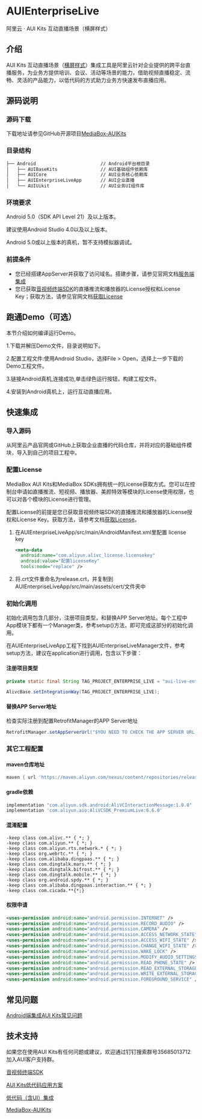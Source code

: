 # AUIEnterpriseLive
阿里云 · AUI Kits 互动直播场景（横屏样式）

## 介绍
AUI Kits 互动直播场景（[横屏样式](https://help.aliyun.com/document_detail/2402104.html)）集成工具是阿里云针对企业提供的跨平台直播服务，为业务方提供培训、会议、活动等场景的能力，借助视频直播稳定、流畅、灵活的产品能力，以低代码的方式助力业务方快速发布直播应用。

## 源码说明
### 源码下载
下载地址请参见GitHub开源项目[MediaBox-AUIKits](https://github.com/MediaBox-AUIKits/AUIEnterpriseLive)


### 目录结构

```html
├── Android                        // Android平台根目录
│   ├── AUIBaseKits                // AUI基础组件依赖库
│   ├── AUICore                    // AUI业务核心依赖库
│   ├── AUIEnterpriseLiveApp       // AUI企业直播
│   └── AUIUikit                   // AUI业务UI组件库
```

### 环境要求
Android 5.0（SDK API Level 21）及以上版本。

建议使用Android Studio 4.0以及以上版本。

Android 5.0或以上版本的真机，暂不支持模拟器调试。

### 前提条件
* 您已经搭建AppServer并获取了访问域名。搭建步骤，请参见官网文档[服务端集成](https://help.aliyun.com/document_detail/2401417.html)
* 您已获取[音视频终端SDK](https://help.aliyun.com/product/261167.html)的直播推流和播放器的License授权和License Key；获取方法，请参见官网文档[获取License](https://help.aliyun.com/document_detail/2391512.html)

## 跑通Demo（可选）

本节介绍如何编译运行Demo。

1.下载并解压Demo文件，目录说明如下。

2.配置工程文件:使用Android Studio，选择File > Open，选择上一步下载的Demo工程文件。

3.链接Android真机,连接成功,单击绿色运行按钮，构建工程文件。

4.安装到Android真机上，运行互动直播应用。

## 快速集成

### 导入源码

从阿里云产品官网或GitHub上获取企业直播的代码仓库，并将对应的基础组件模块，导入到自己的项目工程中。

### 配置License

MediaBox AUI Kits和MediaBox SDKs拥有统一的License获取方式。您可以在控制台申请如直播推流、短视频、播放器、美颜特效等模块的License使用权限，也可以对各个模块的License进行管理。

配置License的前提是您已获取音视频终端SDK的直播推流和播放器的License授权和License Key。获取方法，请参考文档[获取License](https://help.aliyun.com/document_detail/2391512.html)。

1. 在AUIEnterpriseLiveApp/src/main/AndroidManifest.xml里配置 license key

   ```xml
   <meta-data
     android:name="com.aliyun.alivc_license.licensekey"
     android:value="配置licenseKey"
     tools:node="replace" />
   ```

2. 将.crt文件重命名为release.crt，并复制到AUIEnterpriseLiveApp/src/main/assets/cert/文件夹中

### 初始化调用

初始化调用包含几部分，注册项目类型，和替换APP Server地址。每个工程中App模块下都有一个Manager类，参考setup()方法，即可完成这部分的初始化调用。

在AUIEnterpriseLiveApp工程下找到AUIEnterpriseLiveManager文件，参考setup方法，建议在application进行调用，包含以下步骤：

#### 注册项目类型

```java
private static final String TAG_PROJECT_ENTERPRISE_LIVE = "aui-live-enterprise";

AlivcBase.setIntegrationWay(TAG_PROJECT_ENTERPRISE_LIVE);
```

#### 替换APP Server地址

检查实际注册到配置RetrofitManager的APP Server地址
```java
RetrofitManager.setAppServerUrl("$YOU NEED TO CHECK THE APP SERVER URL HERE$");
```

### 其它工程配置

#### maven仓库地址

```groovy
maven { url 'https://maven.aliyun.com/nexus/content/repositories/releases' }
```

#### gradle依赖

```groovy
implementation "com.aliyun.sdk.android:AliVCInteractionMessage:1.0.0"
implementation 'com.aliyun.aio:AliVCSDK_PremiumLive:6.6.0'
```

#### 混淆配置

```text
-keep class com.alivc.** { *; }
-keep class com.aliyun.** { *; }
-keep class com.aliyun.rts.network.* { *; }
-keep class org.webrtc.** { *; }
-keep class com.alibaba.dingpaas.** { *; }
-keep class com.dingtalk.mars.** { *; }
-keep class com.dingtalk.bifrost.** { *; }
-keep class com.dingtalk.mobile.** { *; }
-keep class org.android.spdy.** { *; }
-keep class com.alibaba.dingpaas.interaction.** { *; }
-keep class com.cicada.**{*;}
```

#### 权限申请

```xml
<uses-permission android:name="android.permission.INTERNET" />
<uses-permission android:name="android.permission.RECORD_AUDIO" />
<uses-permission android:name="android.permission.CAMERA" />
<uses-permission android:name="android.permission.ACCESS_NETWORK_STATE" />
<uses-permission android:name="android.permission.ACCESS_WIFI_STATE" />
<uses-permission android:name="android.permission.CHANGE_WIFI_STATE" />
<uses-permission android:name="android.permission.WAKE_LOCK" />
<uses-permission android:name="android.permission.MODIFY_AUDIO_SETTINGS" />
<uses-permission android:name="android.permission.READ_PHONE_STATE" />
<uses-permission android:name="android.permission.READ_EXTERNAL_STORAGE" />
<uses-permission android:name="android.permission.WRITE_EXTERNAL_STORAGE" />
<uses-permission android:name="android.permission.FOREGROUND_SERVICE" />
```

## 常见问题

[Android端集成AUI Kits常见问题](https://help.aliyun.com/document_detail/2401413.html)

## 技术支持

如果您在使用AUI Kits有任何问题或建议，欢迎通过钉钉搜索群号35685013712加入AUI客户支持群。

[音视频终端SDK](https://help.aliyun.com/product/261167.html)

[AUI Kits低代码应用方案](https://help.aliyun.com/document_detail/2391314.html)

[低代码（含UI）集成](https://help.aliyun.com/zh/live/user-guide/integrate-aui-kits/)

[MediaBox-AUIKits](https://github.com/orgs/MediaBox-AUIKits/repositories)

